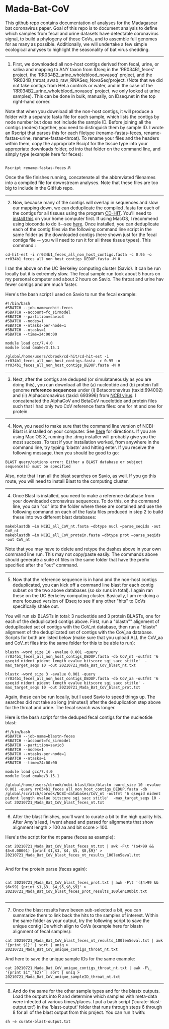 # Mada-Bat-CoV

This github repo contains documentation of analyses for the Madagascar bat coronavirus paper. Goal of this repo is to document analysis to define which samples from fecal and urine datasets have detectable coronavirus signal, to build a phylogeny of those CoVs, and to assemble full genomes for as many as possible. Additionally, we will undertake a few simple ecological analyses to highlight the seasonality of bat virus shedding.

---

1. First, we downloaded all non-host contigs derived from fecal, urine, or saliva and mapping to ANY taxon from IDseq in the 'RR034B1_feces' project, the 'RR034B2_urine_wholeblood_novaseq' project, and the 'RR034B_throat_swab_raw_RNASeq_NovaSeq'project. (Note that we did not take contigs from HeLa controls or water, and in the case of the 'RR034B2_urine_wholeblood_novaseq' project, we only looked at urine samples). This can be done in bulk, manually, on IDseq.net in the top right-hand corner.

Note that when you download all the non-host contigs, it will produce a folder with a separate fasta file for each sample, which lists the contigs by node number but does not include the sample ID. Before joining all the contigs (nodes) together, you need to distinguish them by sample ID. I wrote an Rscript that parses this for each filetype (rename-fastas-feces, rename-fastas-urine, rename-fastas-throat). To rename your files and the headers within them, copy the appropriate Rscipt for the tissue type into your appropriate downloads folder, cd into that folder on the command line, and simply type (example here for feces): 

```

Rscript rename-fastas-feces.R

```

Once the file finishes running, concatenate all the abbreviated filenames into a compiled file for downstream analyses. Note that these files are too big to include in the GitHub repo.

---

2. Now, because many of the contigs will overlap in sequences and slow our mapping down, we can deduplicate the compiled .fasta for each of the contigs for all tissues using the program [CD-HIT](http://weizhong-lab.ucsd.edu/cd-hit/). You'll need to [install this](https://github.com/weizhongli/cdhit/wiki/2.-Installation) on your home computer first. If using MacOS, I recommend using bioconda to do it--see [here](https://anaconda.org/bioconda/cd-hit). Once installed, you can deduplicate each of the contig files via the following command line script in the same folder as the downloaded contigs (here shown just for the fecal contigs file -- you will need to run it for all three tissue types). This command :

```
cd-hit-est -i rr034b1_feces_all_non_host_contigs.fasta -c 0.95 -o rr034b1_feces_all_non_host_contigs_DEDUP.fasta -M 0

```

I ran the above on the UC Berkeley computing cluster (Savio). It can be run locally but it is extremely slow. The fecal sample run took about 5 hours on my personal computer and about 2 hours on Savio. The throat and urine hav fewer contigs and are much faster.

Here's the bash script I used on Savio to run the fecal example:

```
#!/bin/bash
#SBATCH --job-name=cdhit-feces
#SBATCH --account=fc_sirmodel
#SBATCH --partition=savio3
#SBATCH --nodes=1
#SBATCH --ntasks-per-node=1
#SBATCH --ntasks=1
#SBATCH --time=24:00:00

module load gcc/7.4.0
module load cmake/3.15.1

/global/home/users/cbrook/cd-hit/cd-hit-est -i rr034b1_feces_all_non_host_contigs.fasta -c 0.95 -o rr034b1_feces_all_non_host_contigs_DEDUP.fasta -M 0
```

---

3. Next,  after the contigs are deduped (or simulataneously as you are doing this), you can download all the (a) nucleotide and (b) protein full genome **reference sequences** under (i) Betacoronavirus (taxid:694002) and (ii) Alphacoronavirus (taxid: 693996) from [NCBI virus](https://www.ncbi.nlm.nih.gov/labs/virus/vssi/#/). I concatenated the AlphaCoV and BetaCoV nucelotide and protein files such that I had only two CoV reference fasta files: one for nt and one for protein. 

---

4. Now, you need to make sure that the command line version of NCBI-Blast is installed on your computer. See [here](https://www.ncbi.nlm.nih.gov/books/NBK569861/) for directions. If you are using Mac OS X, running the .dmg installer will probably give you the most success. To test if your installation worked, from anywhere in the command line, try typing 'blastn' and hitting enter. If you receive the following message, then you should be good to go:

```
BLAST query/options error: Either a BLAST database or subject sequence(s) must be specified
```

Also, note that I ran all the blast searches on Savio, as well. If you go this route, you will need to install Blast to the computing cluster.

---

4. Once Blast is installed, you need to make a reference database from your downloaded coronavirus sequences. To do this, on the command line, you can "cd" into the folder where these are contained and use the following command on each of the fasta files produced in step 2 to build these into two different blast databases:

```
makeblastdb –in NCBI_all_CoV_nt.fasta –dbtype nucl –parse_seqids -out CoV_nt
makeblastdb –in NCBI_all_CoV_protein.fasta –dbtype prot –parse_seqids -out CoV_nt
```

Note that you may have to delete and retype the dashes above in your own command line run. This may not copy/paste easily. The commands above should generate a suite of files in the same folder that have the prefix specified after the "out" command.

---

5. Now that the reference sequence is in hand and the non-host contigs deduplicated, you can kick off a command line blast for each contig subset on the two above databases (so six runs in total). I again ran these on the UC Berkeley computing cluster. Basically, I am re-doing a more focused version of IDseq to see if any other "hits" to CoVs specifically shake out.

You will run six BLASTs in total: 3 nucleotide and 3 protein BLASTs, one for each of the deduplicated contigs above. First, run a "blastn"" alignment of deduplicated set of contigs with the CoV_nt database, then run a "blastx" alignment of the deduplicated set of contigs with the CoV_aa database. Scripts for both are listed below (make sure that you upload ALL the CoV_aa and CoV_nt files into the same folder for this to be able to run):

```
blastn -word_size 10 -evalue 0.001 -query rr034b1_feces_all_non_host_contigs_DEDUP.fasta -db CoV_nt -outfmt '6 qseqid nident pident length evalue bitscore sgi sacc stitle'  -max_target_seqs 10 -out 20210721_Mada_Bat_CoV_blast_nt.txt

blastx -word_size 3 -evalue 0.001 -query rr034b1_feces_all_non_host_contigs_DEDUP.fasta -db CoV_aa -outfmt '6 qseqid nident pident length evalue bitscore sgi sacc stitle' -max_target_seqs 10 -out 20210721_Mada_Bat_CoV_blast_prot.txt

```

Again, these can be run locally, but I used Savio to speed things up. The searches did not take so long (minutes!) after the deduplication step above for the throat and urine. The fecal search was longer.

Here is the bash script for the deduped fecal contigs for the nucleotide blast:

```
#!/bin/bash
#SBATCH --job-name=blastn-feces
#SBATCH --account=fc_sirmodel
#SBATCH --partition=savio3
#SBATCH --nodes=1
#SBATCH --ntasks-per-node=1
#SBATCH --ntasks=1
#SBATCH --time=24:00:00

module load gcc/7.4.0
module load cmake/3.15.1

/global/home/users/cbrook/ncbi-blast/bin/blastn -word_size 10 -evalue 0.001 -query rr034b1_feces_all_non_host_contigs_DEDUP.fasta -db /global/scratch/cbrook/NCBI-databases/CoV_nt -outfmt '6 qseqid nident pident length evalue bitscore sgi sacc stitle'  -max_target_seqs 10 -out 20210721_Mada_Bat_CoV_blast_feces_nt.txt
```

---

6.  After the blast finishes, you'll want to curate a bit to the high quality hits. After Amy's lead, I went ahead and parsed for alignments that show alignment length > 100 aa and bit score > 100.

Here's the script for the nt parse (feces as example):

```
cat 20210721_Mada_Bat_CoV_blast_feces_nt.txt | awk -F\t '($4>99 && $5<0.00001) {print $1,$3, $4, $5, $8,$9}' > 20210721_Mada_Bat_CoV_blast_feces_nt_results_100len5eval.txt


```

And for the protein parse (feces again):

```

cat 20210721_Mada_Bat_CoV_blast_feces_prot.txt | awk -F\t '($4>99 && $6>99) {print $1,$3, $4,$5,$8,$9}' > 20210721_Mada_Bat_CoV_blast_feces_prot_results_100len100bit.txt


```

---

7. Once the blast results have beeen sub-selected a bit, you can summarize them to link back the hits to the samples of interest. Within the same folder as your output, try the following script to save the unique contig IDs which align to CoVs (example here for blastn alignment of fecal samples):

```
cat 20210721_Mada_Bat_CoV_blast_feces_nt_results_100len5eval.txt | awk '{print $1}' | sort | uniq > 20210721_Mada_Bat_CoV_unique_contigs_throat_nt.txt

```

And here to save the unique sample IDs for the same example:

```
cat 20210721_Mada_Bat_CoV_unique_contigs_throat_nt.txt | awk -F\_ '{print $1"_"$2}' | sort | uniq > 20210721_Mada_Bat_CoV_unique_sampleID_throat_nt.txt

```

---

8. And do the same for the other sample types and for the blastx outputs. Load the outputs into R and determine which samples with meta-data were infected at various times/places. I put a bash script ('curate-blast-output.txt') in the 'blast-output' folder that runs through steps 6 through 8 for all of the blast output from this project. You can run it with:

```
sh -e curate-blast-output.txt
```

